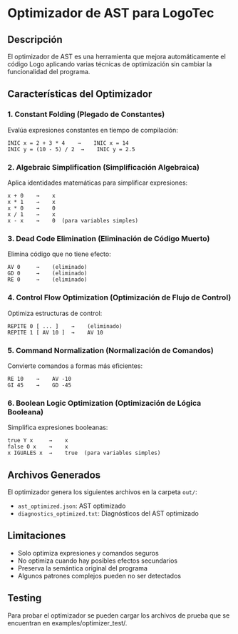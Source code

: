 # Optimizador de AST para LogoTec

## Descripción

El optimizador de AST es una herramienta que mejora automáticamente el código Logo aplicando varias técnicas de optimización sin cambiar la funcionalidad del programa.

## Características del Optimizador

### 1. **Constant Folding (Plegado de Constantes)**

Evalúa expresiones constantes en tiempo de compilación:

```logo
INIC x = 2 + 3 * 4    →    INIC x = 14
INIC y = (10 - 5) / 2  →    INIC y = 2.5
```

### 2. **Algebraic Simplification (Simplificación Algebraica)**

Aplica identidades matemáticas para simplificar expresiones:

```logo
x + 0    →    x
x * 1    →    x
x * 0    →    0
x / 1    →    x
x - x    →    0  (para variables simples)
```

### 3. **Dead Code Elimination (Eliminación de Código Muerto)**

Elimina código que no tiene efecto:

```logo
AV 0     →    (eliminado)
GD 0     →    (eliminado)
RE 0     →    (eliminado)
```

### 4. **Control Flow Optimization (Optimización de Flujo de Control)**

Optimiza estructuras de control:

```logo
REPITE 0 [ ... ]    →    (eliminado)
REPITE 1 [ AV 10 ]  →    AV 10
```

### 5. **Command Normalization (Normalización de Comandos)**

Convierte comandos a formas más eficientes:

```logo
RE 10    →    AV -10
GI 45    →    GD -45
```

### 6. **Boolean Logic Optimization (Optimización de Lógica Booleana)**

Simplifica expresiones booleanas:

```logo
true Y x     →    x
false O x    →    x
x IGUALES x  →    true  (para variables simples)
```

## Archivos Generados

El optimizador genera los siguientes archivos en la carpeta `out/`:

- `ast_optimized.json`: AST optimizado
- `diagnostics_optimized.txt`: Diagnósticos del AST optimizado

## Limitaciones

- Solo optimiza expresiones y comandos seguros
- No optimiza cuando hay posibles efectos secundarios
- Preserva la semántica original del programa
- Algunos patrones complejos pueden no ser detectados

## Testing

Para probar el optimizador se pueden cargar los archivos de prueba que se encuentran en examples/optimizer_test/.
